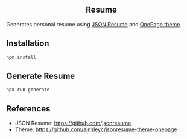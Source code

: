 <div align="center">
  <h2>Resume</h2>
</div>

Generates personal resume using [JSON Resume](https://github.com/jsonresume) and [OnePage theme](https://github.com/ainsleyc/jsonresume-theme-onepage).

## Installation

```bash
npm install
```

## Generate Resume

```bash
npx run generate
```

## References

- JSON Resume: https://github.com/jsonresume
- Theme: https://github.com/ainsleyc/jsonresume-theme-onepage
